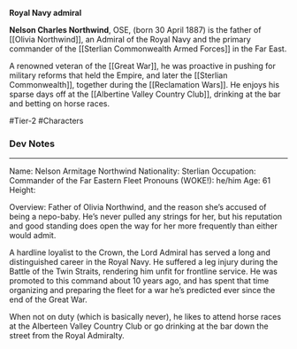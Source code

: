 **Royal Navy admiral**

**Nelson Charles Northwind**, OSE, (born 30 April 1887) is the father of [[Olivia Northwind]], an Admiral of the Royal Navy and the primary commander of the [[Sterlian Commonwealth Armed Forces]] in the Far East. 

A renowned veteran of the [[Great War]], he was proactive in pushing for military reforms that held the Empire, and later the [[Sterlian Commonwealth]], together during the [[Reclamation Wars]]. He enjoys his sparse days off at the [[Albertine Valley Country Club]], drinking at the bar and betting on horse races.

#Tier-2 #Characters 
### Dev Notes
---
Name: Nelson Armitage Northwind
Nationality: Sterlian
Occupation: Commander of the Far Eastern Fleet
Pronouns (WOKE!): he/him
Age: 61
Height:

Overview:
Father of Olivia Northwind, and the reason she’s accused of being a nepo-baby. He’s never pulled any strings for her, but his reputation and good standing does open the way for her more frequently than either would admit.

A hardline loyalist to the Crown, the Lord Admiral has served a long and distinguished career in the Royal Navy. He suffered a leg injury during the Battle of the Twin Straits, rendering him unfit for frontline service. He was promoted to this command about 10 years ago, and has spent that time organizing and preparing the fleet for a war he’s predicted ever since the end of the Great War.

When not on duty (which is basically never), he likes to attend horse races at the Alberteen Valley Country Club or go drinking at the bar down the street from the Royal Admiralty.
